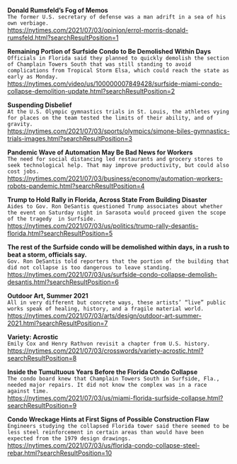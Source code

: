 **Donald Rumsfeld’s Fog of Memos**\
`The former U.S. secretary of defense was a man adrift in a sea of his own verbiage.`\
https://nytimes.com/2021/07/03/opinion/errol-morris-donald-rumsfeld.html?searchResultPosition=1

**Remaining Portion of Surfside Condo to Be Demolished Within Days**\
`Officials in Florida said they planned to quickly demolish the section of Champlain Towers South that was still standing to avoid complications from Tropical Storm Elsa, which could reach the state as early as Monday.`\
https://nytimes.com/video/us/100000007849428/surfside-miami-condo-collapse-demolition-update.html?searchResultPosition=2

**Suspending Disbelief**\
`At the U.S. Olympic gymnastics trials in St. Louis, the athletes vying for places on the team tested the limits of their ability, and of gravity.`\
https://nytimes.com/2021/07/03/sports/olympics/simone-biles-gymnastics-trials-images.html?searchResultPosition=3

**Pandemic Wave of Automation May Be Bad News for Workers**\
`The need for social distancing led restaurants and grocery stores to seek technological help. That may improve productivity, but could also cost jobs.`\
https://nytimes.com/2021/07/03/business/economy/automation-workers-robots-pandemic.html?searchResultPosition=4

**Trump to Hold Rally in Florida, Across State From Building Disaster**\
`Aides to Gov. Ron DeSantis questioned Trump associates about whether the event on Saturday night in Sarasota would proceed given the scope of the tragedy  in Surfside.`\
https://nytimes.com/2021/07/03/us/politics/trump-rally-desantis-florida.html?searchResultPosition=5

**The rest of the Surfside condo will be demolished within days, in a rush to beat a storm, officials say.**\
`Gov. Ron DeSantis told reporters that the portion of the building that did not collapse is too dangerous to leave standing.`\
https://nytimes.com/2021/07/03/us/surfside-condo-collapse-demolish-desantis.html?searchResultPosition=6

**Outdoor Art, Summer 2021**\
`All in very different but concrete ways, these artists’ “live” public works speak of healing, history, and a fragile material world.`\
https://nytimes.com/2021/07/03/arts/design/outdoor-art-summer-2021.html?searchResultPosition=7

**Variety: Acrostic**\
`Emily Cox and Henry Rathvon revisit a chapter from U.S. history.`\
https://nytimes.com/2021/07/03/crosswords/variety-acrostic.html?searchResultPosition=8

**Inside the Tumultuous Years Before the Florida Condo Collapse**\
`The condo board knew that Champlain Towers South in Surfside, Fla., needed major repairs. It did not know the complex was in a race against time.`\
https://nytimes.com/2021/07/03/us/miami-florida-surfside-collapse.html?searchResultPosition=9

**Condo Wreckage Hints at First Signs of Possible Construction Flaw**\
`Engineers studying the collapsed Florida tower said there seemed to be less steel reinforcement in certain areas than would have been expected from the 1979 design drawings.`\
https://nytimes.com/2021/07/03/us/florida-condo-collapse-steel-rebar.html?searchResultPosition=10

